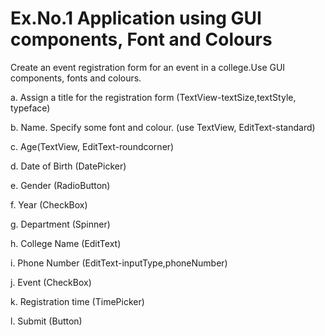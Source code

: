 # Ex.No.1 Application using GUI components, Font and Colours 
Create an event registration form for an event in a college.Use GUI components, fonts and colours.

a. Assign a title for the registration form (TextView-textSize,textStyle, typeface)

b. Name. Specify some font and colour. (use TextView, EditText-standard)

c. Age(TextView, EditText-roundcorner)

d. Date of Birth (DatePicker)

e. Gender (RadioButton)

f. Year (CheckBox)

g. Department (Spinner)

h. College Name (EditText)

i. Phone Number (EditText-inputType,phoneNumber)

j. Event (CheckBox)

k. Registration time (TimePicker)

l. Submit (Button)
